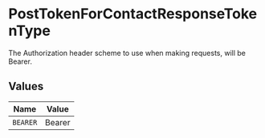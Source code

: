 # PostTokenForContactResponseTokenType

The Authorization header scheme to use when making requests, will be Bearer.


## Values

| Name     | Value    |
| -------- | -------- |
| `BEARER` | Bearer   |